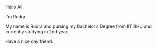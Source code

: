 Hello All,

I'm Rudra.

My name is Rudra and pursing my Bachelor’s Degree from IIT BHU and currently studying in 2nd year.

Have a nice day friend.

